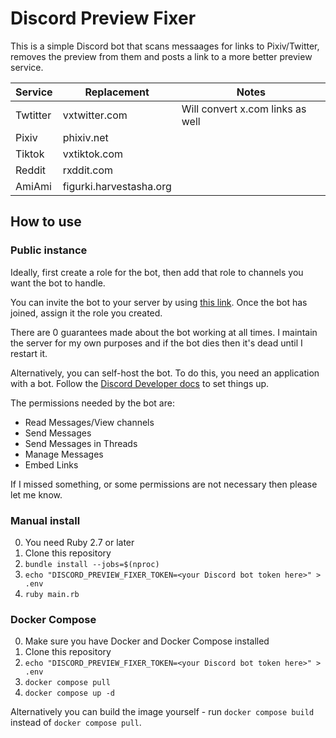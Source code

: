 # Discord Preview Fixer

This is a simple Discord bot that scans messaages for links to Pixiv/Twitter, removes the preview from them and posts a link to a more better preview service.

| Service  | Replacement   | Notes                            |
|----------|---------------|----------------------------------|
| Twtitter | vxtwitter.com | Will convert x.com links as well |
| Pixiv    | phixiv.net    |                                  |
| Tiktok   | vxtiktok.com  |                                  |
| Reddit   | rxddit.com    |                                  |
| AmiAmi   | figurki.harvestasha.org    |                                  |

## How to use

### Public instance

Ideally, first create a role for the bot, then add that role to channels you want the bot to handle.

You can invite the bot to your server by using [this link](https://discord.com/api/oauth2/authorize?client_id=1162716486020890634&permissions=377957149696&scope=bot). Once the bot has joined, assign it the role you created.

There are 0 guarantees made about the bot working at all times. I maintain the server for my own purposes and if the bot dies then it's dead until I restart it.

Alternatively, you can self-host the bot. To do this, you need an application with a bot. Follow the [Discord Developer docs](https://discord.com/developers/docs/getting-started) to set things up.

The permissions needed by the bot are:

* Read Messages/View channels
* Send Messages
* Send Messages in Threads
* Manage Messages
* Embed Links

If I missed something, or some permissions are not necessary then please let me know.

### Manual install

0. You need Ruby 2.7 or later
1. Clone this repository
2. `bundle install --jobs=$(nproc)`
3. `echo "DISCORD_PREVIEW_FIXER_TOKEN=<your Discord bot token here>" > .env`
4. `ruby main.rb`

### Docker Compose

0. Make sure you have Docker and Docker Compose installed
1. Clone this repository
2. `echo "DISCORD_PREVIEW_FIXER_TOKEN=<your Discord bot token here>" > .env`
3. `docker compose pull`
4. `docker compose up -d`

Alternatively you can build the image yourself - run `docker compose build` instead of `docker compose pull`.
